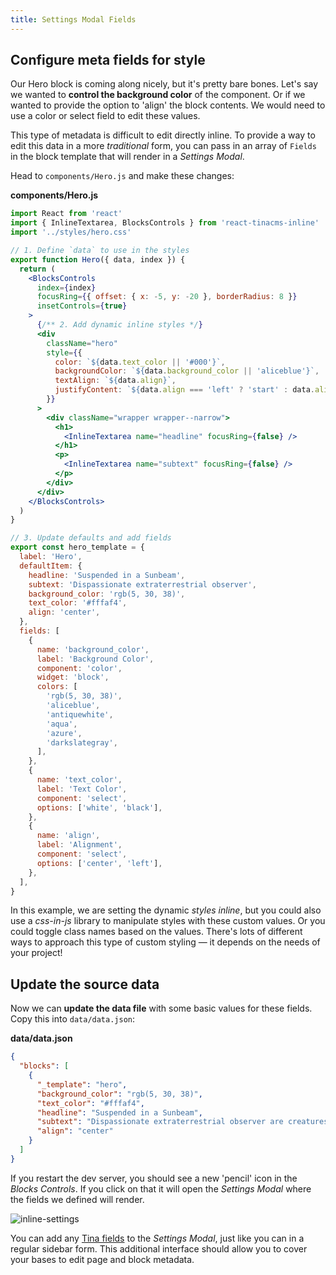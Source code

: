 ```yaml
---
title: Settings Modal Fields
---
```


## Configure meta fields for style

Our Hero block is coming along nicely, but it's pretty bare bones. Let's say we wanted to **control the background color** of the component. Or if we wanted to provide the option to 'align' the block contents. We would need to use a color or select field to edit these values.

This type of metadata is difficult to edit directly inline. To provide a way to edit this data in a more _traditional_ form, you can pass in an array of `Fields` in the block template that will render in a _Settings Modal_.

Head to `components/Hero.js` and make these changes:

**components/Hero.js**

```jsx
import React from 'react'
import { InlineTextarea, BlocksControls } from 'react-tinacms-inline'
import '../styles/hero.css'

// 1. Define `data` to use in the styles
export function Hero({ data, index }) {
  return (
    <BlocksControls
      index={index}
      focusRing={{ offset: { x: -5, y: -20 }, borderRadius: 8 }}
      insetControls={true}
    >
      {/** 2. Add dynamic inline styles */}
      <div
        className="hero"
        style={{
          color: `${data.text_color || '#000'}`,
          backgroundColor: `${data.background_color || 'aliceblue'}`,
          textAlign: `${data.align}`,
          justifyContent: `${data.align === 'left' ? 'start' : data.align}`,
        }}
      >
        <div className="wrapper wrapper--narrow">
          <h1>
            <InlineTextarea name="headline" focusRing={false} />
          </h1>
          <p>
            <InlineTextarea name="subtext" focusRing={false} />
          </p>
        </div>
      </div>
    </BlocksControls>
  )
}

// 3. Update defaults and add fields
export const hero_template = {
  label: 'Hero',
  defaultItem: {
    headline: 'Suspended in a Sunbeam',
    subtext: 'Dispassionate extraterrestrial observer',
    background_color: 'rgb(5, 30, 38)',
    text_color: '#fffaf4',
    align: 'center',
  },
  fields: [
    {
      name: 'background_color',
      label: 'Background Color',
      component: 'color',
      widget: 'block',
      colors: [
        'rgb(5, 30, 38)',
        'aliceblue',
        'antiquewhite',
        'aqua',
        'azure',
        'darkslategray',
      ],
    },
    {
      name: 'text_color',
      label: 'Text Color',
      component: 'select',
      options: ['white', 'black'],
    },
    {
      name: 'align',
      label: 'Alignment',
      component: 'select',
      options: ['center', 'left'],
    },
  ],
}
```

In this example, we are setting the dynamic _styles inline_, but you could also use a _css-in-js_ library to manipulate styles with these custom values. Or you could toggle class names based on the values. There's lots of different ways to approach this type of custom styling — it depends on the needs of your project!

## Update the source data

Now we can **update the data file** with some basic values for these fields. Copy this into `data/data.json`:

**data/data.json**

```json
{
  "blocks": [
    {
      "_template": "hero",
      "background_color": "rgb(5, 30, 38)",
      "text_color": "#fffaf4",
      "headline": "Suspended in a Sunbeam",
      "subtext": "Dispassionate extraterrestrial observer are creatures of the cosmos courage of our questions inconspicuous motes of rock and gas a mote of dust suspended in a sunbeam great turbulent clouds.",
      "align": "center"
    }
  ]
}
```

If you restart the dev server, you should see a new 'pencil' icon in the _Blocks Controls_. If you click on that it will open the _Settings Modal_ where the fields we defined will render.

![inline-settings](/img/inline-editing-guide/settings-modal.png)

You can add any [Tina fields](https://tinacms.org/docs/fields) to the _Settings Modal_, just like you can in a regular sidebar form. This additional interface should allow you to cover your bases to edit page and block metadata.

<!-- *Note:* the color field is pretty janky with the settings modal. We either need to fix it or use another example. -->
